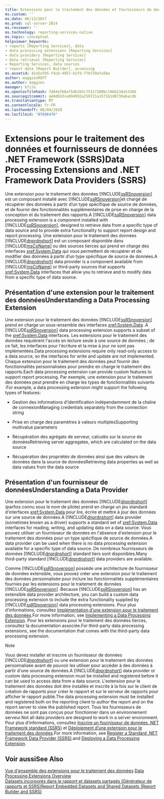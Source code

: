 ```yaml
---
title: Extensions pour le traitement des données et fournisseurs de données du .NET Framework (SSRS) | Microsoft Docs
ms.custom: ''
ms.date: 06/13/2017
ms.prod: sql-server-2014
ms.reviewer: ''
ms.technology: reporting-services-native
ms.topic: conceptual
helpviewer_keywords:
- reports [Reporting Services], data
- data processing extensions [Reporting Services]
- data providers [Reporting Services]
- data retrieval [Reporting Services]
- Reporting Services, data sources
- report data [Report Builder], accessing
ms.assetid: 42a5afb5-f4c8-4957-b1fd-77bf39afa5be
author: maggiesMSFT
ms.author: maggies
manager: kfile
ms.openlocfilehash: fd84af68af54b165c75317280bc19bb23da53366
ms.sourcegitcommit: ad4d92dce894592a259721a1571b1d8736abacdb
ms.translationtype: MT
ms.contentlocale: fr-FR
ms.lasthandoff: 08/04/2020
ms.locfileid: "87696476"
---
```

# <a name="data-processing-extensions-and-net-framework-data-providers-ssrs"></a><span data-ttu-id="e2d60-102">Extensions pour le traitement des données et fournisseurs de données .NET Framework (SSRS)</span><span class="sxs-lookup"><span data-stu-id="e2d60-102">Data Processing Extensions and .NET Framework Data Providers (SSRS)</span></span>
  <span data-ttu-id="e2d60-103">Une extension pour le traitement des données [!INCLUDE[ssRSnoversion](../../includes/ssrsnoversion-md.md)] est un composant installé avec [!INCLUDE[ssRSnoversion](../../includes/ssrsnoversion-md.md)]et chargé de récupérer des données à partir d’un type spécifique de source de données, et de fournir des fonctionnalités supplémentaires de prise en charge de la conception et du traitement des rapports.</span><span class="sxs-lookup"><span data-stu-id="e2d60-103">A [!INCLUDE[ssRSnoversion](../../includes/ssrsnoversion-md.md)] data processing extension is a component installed with [!INCLUDE[ssRSnoversion](../../includes/ssrsnoversion-md.md)], designed to retrieve data from a specific type of data source and to provide extra functionality to support report design and report processing.</span></span> <span data-ttu-id="e2d60-104">Une extension pour le traitement des données [!INCLUDE[dnprdnshort](../../includes/dnprdnshort-md.md)] est un composant disponible dans [!INCLUDE[msCoName](../../includes/msconame-md.md)] ou des sources tierces qui prend en charge des interfaces <xref:System.Data> qui vous permettent de récupérer et de modifier des données à partir d’un type spécifique de source de données.</span><span class="sxs-lookup"><span data-stu-id="e2d60-104">A [!INCLUDE[dnprdnshort](../../includes/dnprdnshort-md.md)] data provider is a component available from [!INCLUDE[msCoName](../../includes/msconame-md.md)] or third-party sources that supports <xref:System.Data> interfaces that allow you to retrieve and to modify data from a specific type of data source.</span></span>  
  
## <a name="understanding-a-data-processing-extension"></a><span data-ttu-id="e2d60-105">Présentation d'une extension pour le traitement des données</span><span class="sxs-lookup"><span data-stu-id="e2d60-105">Understanding a Data Processing Extension</span></span>  
 <span data-ttu-id="e2d60-106">Une extension pour le traitement des données [!INCLUDE[ssRSnoversion](../../includes/ssrsnoversion-md.md)] prend en charge un sous-ensemble des interfaces <xref:System.Data> .</span><span class="sxs-lookup"><span data-stu-id="e2d60-106">A [!INCLUDE[ssRSnoversion](../../includes/ssrsnoversion-md.md)] data processing extension supports a subset of the <xref:System.Data> interfaces.</span></span> <span data-ttu-id="e2d60-107">Les extensions pour le traitement des données requièrent l'accès en lecture seule à une source de données ; de ce fait, les interfaces pour l'écriture et la mise à jour ne sont pas implémentées.</span><span class="sxs-lookup"><span data-stu-id="e2d60-107">Data processing extensions require only read-only access to a data source, so the interfaces for write and update are not implemented.</span></span> <span data-ttu-id="e2d60-108">Chaque extension pour le traitement des données peut fournir des fonctionnalités personnalisées pour prendre en charge le traitement des rapports.</span><span class="sxs-lookup"><span data-stu-id="e2d60-108">Each data processing extension can provide custom features to support report processing.</span></span> <span data-ttu-id="e2d60-109">Par exemple, une extension pour le traitement des données peut prendre en charge les types de fonctionnalités suivants :</span><span class="sxs-lookup"><span data-stu-id="e2d60-109">For example, a data processing extension might support the following types of features:</span></span>  
  
-   <span data-ttu-id="e2d60-110">Gestion des informations d'identification indépendamment de la chaîne de connexion</span><span class="sxs-lookup"><span data-stu-id="e2d60-110">Managing credentials separately from the connection string</span></span>  
  
-   <span data-ttu-id="e2d60-111">Prise en charge des paramètres à valeurs multiples</span><span class="sxs-lookup"><span data-stu-id="e2d60-111">Supporting multivalue parameters</span></span>  
  
-   <span data-ttu-id="e2d60-112">Récupération des agrégats de serveur, calculés sur la source de données</span><span class="sxs-lookup"><span data-stu-id="e2d60-112">Retrieving server aggregates, which are calculated on the data source</span></span>  
  
-   <span data-ttu-id="e2d60-113">Récupération des propriétés de données ainsi que des valeurs de données dans la source de données</span><span class="sxs-lookup"><span data-stu-id="e2d60-113">Retrieving data properties as well as data values from the data source</span></span>  
  
## <a name="understanding-a-data-provider"></a><span data-ttu-id="e2d60-114">Présentation d'un fournisseur de données</span><span class="sxs-lookup"><span data-stu-id="e2d60-114">Understanding a Data Provider</span></span>  
 <span data-ttu-id="e2d60-115">Une extension pour le traitement des données [!INCLUDE[dnprdnshort](../../includes/dnprdnshort-md.md)] (parfois connu sous le nom de pilote) prend en charge un jeu standard d’interfaces <xref:System.Data> pour lire, écrire et mettre à jour des données sur une source de données.</span><span class="sxs-lookup"><span data-stu-id="e2d60-115">A [!INCLUDE[dnprdnshort](../../includes/dnprdnshort-md.md)] data provider (sometimes known as a driver) supports a standard set of <xref:System.Data> interfaces for reading, writing, and updating data on a data source.</span></span> <span data-ttu-id="e2d60-116">Vous pouvez utiliser un fournisseur de données en l'absence d'extension pour le traitement des données pour un type spécifique de source de données.</span><span class="sxs-lookup"><span data-stu-id="e2d60-116">A data provider can be used when there is no data processing extension available for a specific type of data source.</span></span> <span data-ttu-id="e2d60-117">De nombreux fournisseurs de données [!INCLUDE[dnprdnshort](../../includes/dnprdnshort-md.md)] standard tiers sont disponibles.</span><span class="sxs-lookup"><span data-stu-id="e2d60-117">Many third-party standard [!INCLUDE[dnprdnshort](../../includes/dnprdnshort-md.md)] data providers are available.</span></span>  
  
 <span data-ttu-id="e2d60-118">Comme [!INCLUDE[ssRSnoversion](../../includes/ssrsnoversion-md.md)] possède une architecture de fournisseur de données extensible, vous pouvez créer une extension pour le traitement des données personnalisée pour inclure les fonctionnalités supplémentaires fournies par les extensions pour le traitement de données [!INCLUDE[ssRSnoversion](../../includes/ssrsnoversion-md.md)] .</span><span class="sxs-lookup"><span data-stu-id="e2d60-118">Because [!INCLUDE[ssRSnoversion](../../includes/ssrsnoversion-md.md)] has an extensible data provider architecture, you can build a custom data processing extension to include the extra functionality supplied by [!INCLUDE[ssRSnoversion](../../includes/ssrsnoversion-md.md)] data processing extensions.</span></span> <span data-ttu-id="e2d60-119">Pour plus d’informations, consultez [Implémentation d’une extension pour le traitement des données](../extensions/data-processing/implementing-a-data-processing-extension.md).</span><span class="sxs-lookup"><span data-stu-id="e2d60-119">For more information, see [Implementing a Data Processing Extension](../extensions/data-processing/implementing-a-data-processing-extension.md).</span></span> <span data-ttu-id="e2d60-120">Pour les extensions pour le traitement des données tierces, consultez la documentation associée.</span><span class="sxs-lookup"><span data-stu-id="e2d60-120">For third-party data processing extensions, see the documentation that comes with the third-party data processing extension.</span></span>  
  
> [!NOTE]  
>  <span data-ttu-id="e2d60-121">Vous devez installer et inscrire un fournisseur de données [!INCLUDE[dnprdnshort](../../includes/dnprdnshort-md.md)] ou une extension pour le traitement des données personnalisée avant de pouvoir les utiliser pour accéder à des données à partir d'une source de données.</span><span class="sxs-lookup"><span data-stu-id="e2d60-121">A [!INCLUDE[dnprdnshort](../../includes/dnprdnshort-md.md)] data provider or custom data processing extension must be installed and registered before it can be used to access data from a data source.</span></span> <span data-ttu-id="e2d60-122">L'extension pour le traitement des données doit être installée et inscrite à la fois sur le client de création de rapports pour créer le rapport et sur le serveur de rapports pour afficher le rapport publié.</span><span class="sxs-lookup"><span data-stu-id="e2d60-122">The data processing extension must be installed and registered both on the reporting client to author the report and on the report server to view the published report.</span></span> <span data-ttu-id="e2d60-123">Tous les fournisseurs de données ne sont pas conçus pour fonctionner dans un environnement serveur.</span><span class="sxs-lookup"><span data-stu-id="e2d60-123">Not all data providers are designed to work in a server environment.</span></span> <span data-ttu-id="e2d60-124">Pour plus d’informations, consultez [Inscrire un fournisseur de données .NET Framework standard &#40;SSRS&#41;](register-a-standard-net-framework-data-provider-ssrs.md) et [Déploiement d’une extension pour le traitement des données](../extensions/data-processing/deploying-a-data-processing-extension.md).</span><span class="sxs-lookup"><span data-stu-id="e2d60-124">For more information, see [Register a Standard .NET Framework Data Provider &#40;SSRS&#41;](register-a-standard-net-framework-data-provider-ssrs.md).and [Deploying a Data Processing Extension](../extensions/data-processing/deploying-a-data-processing-extension.md).</span></span>  
  
## <a name="see-also"></a><span data-ttu-id="e2d60-125">Voir aussi</span><span class="sxs-lookup"><span data-stu-id="e2d60-125">See Also</span></span>  
 <span data-ttu-id="e2d60-126">[Vue d'ensemble des extensions pour le traitement des données](../extensions/data-processing/data-processing-extensions-overview.md) </span><span class="sxs-lookup"><span data-stu-id="e2d60-126">[Data Processing Extensions Overview](../extensions/data-processing/data-processing-extensions-overview.md) </span></span>  
 [<span data-ttu-id="e2d60-127">Datasets incorporés dans le rapport et datasets partagés &#40;Générateur de rapports et SSRS&#41;</span><span class="sxs-lookup"><span data-stu-id="e2d60-127">Report Embedded Datasets and Shared Datasets &#40;Report Builder and SSRS&#41;</span></span>](report-embedded-datasets-and-shared-datasets-report-builder-and-ssrs.md)  
  
  
